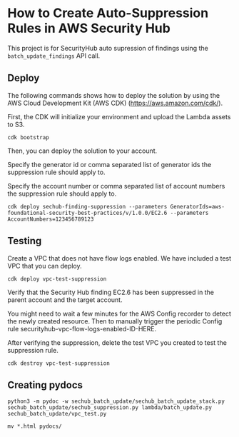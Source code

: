 # How to Create Auto-Suppression Rules in AWS Security Hub

This project is for SecurityHub auto supression of findings using the `batch_update_findings` API call.

## Deploy

The following commands shows how to deploy the solution by using the AWS Cloud Development Kit (AWS CDK) (https://aws.amazon.com/cdk/). 

First, the CDK will initialize your environment and upload the Lambda assets to S3. 

```
cdk bootstrap
```

Then, you can deploy the solution to your account. 

Specify the generator id or comma separated list of generator ids the suppression rule should apply to.

Specify the account number or comma separated list of account numbers the suppression rule should apply to.

```
cdk deploy sechub-finding-suppression --parameters GeneratorIds=aws-foundational-security-best-practices/v/1.0.0/EC2.6 --parameters AccountNumbers=123456789123
```


## Testing

Create a VPC that does not have flow logs enabled.  We have included a test VPC that you can deploy.

```
cdk deploy vpc-test-suppression
```            


Verify that the Security Hub finding EC2.6 has been suppressed in the parent account and the target account.  

You might need to wait a few minutes for the AWS Config recorder to detect the newly created resource. Then to manually trigger the periodic Config rule securityhub-vpc-flow-logs-enabled-ID-HERE.



After verifying the suppression, delete the test VPC you created to test the suppression rule.
```
cdk destroy vpc-test-suppression
```

## Creating pydocs

```
python3 -m pydoc -w sechub_batch_update/sechub_batch_update_stack.py sechub_batch_update/sechub_suppression.py lambda/batch_update.py sechub_batch_update/vpc_test.py 

mv *.html pydocs/
```

